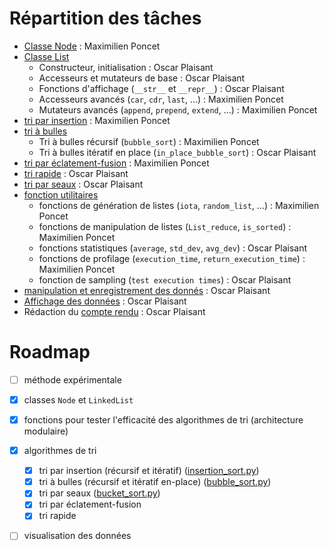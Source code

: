 
# Répartition des tâches

 - [Classe Node](src/node.py) : Maximilien Poncet
 - [Classe List](src/linked_list.py)
    - Constructeur, initialisation : Oscar Plaisant
    - Accesseurs et mutateurs de base : Oscar Plaisant
    - Fonctions d'affichage (`__str__` et `__repr__`) : Oscar Plaisant
    - Accesseurs avancés (`car`, `cdr`, `last`, ...) : Maximilien Poncet
    - Mutateurs avancés (`append`, `prepend`, `extend`, ...) : Maximilien Poncet
 - [tri par insertion](src/insertion_sort.py) : Maximilien Poncet
 - [tri à bulles](src/bubble_sort.py)
    - Tri à bulles récursif (`bubble_sort`) : Maximilien Poncet
    - Tri à bulles itératif en place (`in_place_bubble_sort`) : Oscar Plaisant
 - [tri par éclatement-fusion](src/merge_sort.py) : Maximilien Poncet
 - [tri rapide](src/quick_sort.py) : Oscar Plaisant
 - [tri par seaux](src/bucket_sort.py) : Oscar Plaisant
 - [fonction utilitaires](src/utils.py)
    - fonctions de génération de listes (`iota`, `random_list`, ...) : Maximilien Poncet
    - fonctions de manipulation de listes (`List_reduce`, `is_sorted`) : Maximilien Poncet
    - fonctions statistiques (`average`, `std_dev`, `avg_dev`) : Oscar Plaisant
    - fonctions de profilage (`execution_time`, `return_execution_time`) : Maximilien Poncet
    - fonction de sampling (`test execution times`) : Oscar Plaisant
 - [manipulation et enregistrement des donnés](src/statistics.py) : Oscar Plaisant
 - [Affichage des données](src/plotting.py) : Oscar Plaisant
 - Rédaction du [compte rendu](compte_rendu.pdf) : Oscar Plaisant

# Roadmap

 - [ ] méthode expérimentale
 - [x] classes `Node` et `LinkedList`
 - [x] fonctions pour tester l'efficacité des algorithmes de tri (architecture modulaire)
 - [x] algorithmes de tri
    - [x] tri par insertion (récursif et itératif) ([insertion_sort.py](src/insertion_sort.py))
    - [x] tri à bulles (récursif et itératif en-place) ([bubble_sort.py](src/bubble_sort.py))
    - [x] tri par seaux ([bucket_sort.py](src/bucket_sort.py))
    - [x] tri par éclatement-fusion
    - [x] tri rapide
 - [ ] visualisation des données



